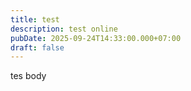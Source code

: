 ```yaml
---
title: test
description: test online
pubDate: 2025-09-24T14:33:00.000+07:00
draft: false
---
```

tes body
